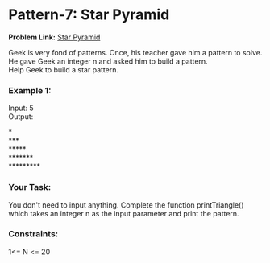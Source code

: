 # Pattern-7: Star Pyramid
**Problem Link:** [Star Pyramid](https://practice.geeksforgeeks.org/problems/triangle-pattern-1661492263/1)

Geek is very fond of patterns. Once, his teacher gave him a pattern to solve. He gave Geek an integer n and asked him to build a pattern.  
Help Geek to build a star pattern.

### Example 1:
Input: 5  
Output:
<p>
    *    <br/>
   ***   <br/>
  *****  <br/>
 ******* <br/>
*********<br/>
</p>

### Your Task:
You don't need to input anything. Complete the function printTriangle() which takes  an integer n  as the input parameter and print the pattern.

### Constraints:
1<= N <= 20